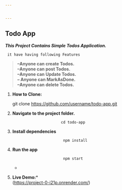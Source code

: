 ```yaml
---


---
```


<h2 id="todo-app">Todo App</h2>
<p><em><strong>This Project Contains Simple Todos Application.</strong></em></p>
<pre><code> it have having following Features
</code></pre>
<blockquote>
<p><strong><strong>–Anyone can create Todos.<br>
–Anyone can post  Todos.<br>
–Anyone can Update Todos.<br>
– Anyone can MarkAsDone.<br>
–Anyone can delete Todos.</strong></strong></p>
</blockquote>
<ol>
<li>
<p><strong>How to Clone:</strong></p>
<p>git clone <a href="https://github.com/username/todo-app.git">https://github.com/username/todo-app.git</a></p>
</li>
<li>
<p><strong>Navigate to the project folder.</strong></p>
<pre><code>                      cd todo-app
</code></pre>
</li>
<li>
<p><strong>Install dependencies</strong></p>
<pre><code>                       npm install
</code></pre>
</li>
<li>
<p><strong>Run the app</strong></p>
<pre><code>                       npm start
</code></pre>
<ul>
<li></li>
</ul>
</li>
<li>
<p><strong>Live Demo:</strong>*<br>
(<a href="https://project-0-i21p.onrender.com/">https://project-0-i21p.onrender.com/</a>)</p>
</li>
</ol>

